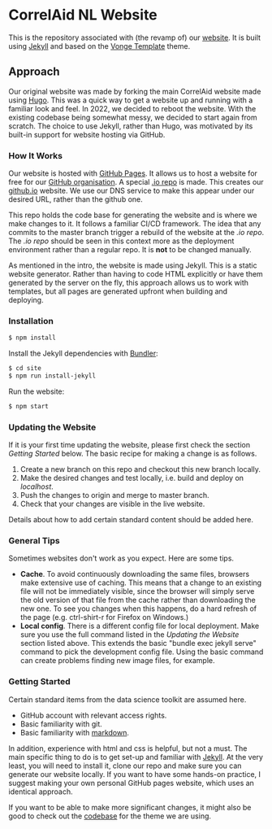 # CorrelAid NL Website

This is the repository associated with (the revamp of) our [website](https://correlaid.nl/).
It is built using [Jekyll](https://jekyllrb.com/)
and based on the [Vonge Template](https://jazzed-kale.cloudvent.net/) theme.

## Approach

Our original website was made by forking the main CorrelAid website made using [Hugo](https://gohugo.io/).
This was a quick way to get a website up and running with a familiar look and feel.
In 2022, we decided to reboot the website.
With the existing codebase being somewhat messy, we decided to start again from scratch.
The choice to use Jekyll, rather than Hugo, was motivated by its built-in support for website hosting via GitHub.

### How It Works

Our website is hosted with [GitHub Pages](https://pages.github.com/).
It allows us to host a website for free for our [GitHub organisation](https://github.com/CorrelAidxNL).
A special [.io repo](https://github.com/CorrelAidxNL/CorrelAidxNL.github.io) is made.
This creates our [github.io](https://CorrelAidxNL.github.io) website.
We use our DNS service to make this appear under our desired URL, rather than the github one.

This repo holds the code base for generating the website and is where we make changes to it.
It follows a familiar CI/CD framework.
The idea that any commits to the master branch trigger a rebuild of the website at the _.io repo_.
The _.io repo_ should be seen in this context more as the deployment environment rather than a regular repo.
It is **not** to be changed manually.

As mentioned in the intro, the website is made using Jekyll.
This is a static website generator.
Rather than having to code HTML explicitly or have them generated by the server on the fly,
this approach allows us to work with templates, but all pages are generated upfront when building and deploying.

### Installation

```bash
$ npm install
```

Install the Jekyll dependencies with [Bundler](http://bundler.io/):

```bash
$ cd site
$ npm run install-jekyll
```

Run the website:

```bash
$ npm start
```

### Updating the Website

If it is your first time updating the website, please first check the section _Getting Started_ below.
The basic recipe for making a change is as follows.

1. Create a new branch on this repo and checkout this new branch locally.
2. Make the desired changes and test locally, i.e. build and deploy on _localhost_.
3. Push the changes to origin and merge to master branch.
4. Check that your changes are visible in the live website.

Details about how to add certain standard content should be added here.

### General Tips

Sometimes websites don't work as you expect. Here are some tips.

- **Cache**. To avoid continuously downloading the same files, browsers make extensive use of caching.
  This means that a change to an existing file will not be immediately visible,
  since the browser will simply serve the old version of that file from the cache rather than downloading the new one.
  To see you changes when this happens, do a hard refresh of the page (e.g. ctrl-shirt-r for Firefox on Windows.)
- **Local config**. There is a different config file for local deployment.
  Make sure you use the full command listed in the _Updating the Website_ section listed above.
  This extends the basic "bundle exec jekyll serve" command to pick the development config file.
  Using the basic command can create problems finding new image files, for example.

### Getting Started

Certain standard items from the data science toolkit are assumed here.

- GitHub account with relevant access rights.
- Basic familiarity with git.
- Basic familiarity with [markdown](https://daringfireball.net/projects/markdown/).

In addition, experience with html and css is helpful, but not a must.
The main specific thing to do is to get set-up and familiar with [Jekyll](https://jekyllrb.com/docs/).
At the very least, you will need to install it, clone our repo and make sure you can generate our website locally.
If you want to have some hands-on practice,
I suggest making your own personal GitHub pages website, which uses an identical approach.

If you want to be able to make more significant changes,
it might also be good to check out the [codebase](https://github.com/Phlow/feeling-responsive) for the theme we are using.

